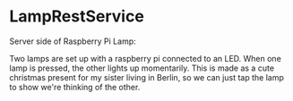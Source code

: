 # LampRestService

Server side of Raspberry Pi Lamp:

Two lamps are set up with a raspberry pi connected to an LED. When one lamp is pressed, the other lights up momentarily. 
This is made as a cute christmas present for my sister living in Berlin, so we can just tap the lamp to show we're thinking of the other.
